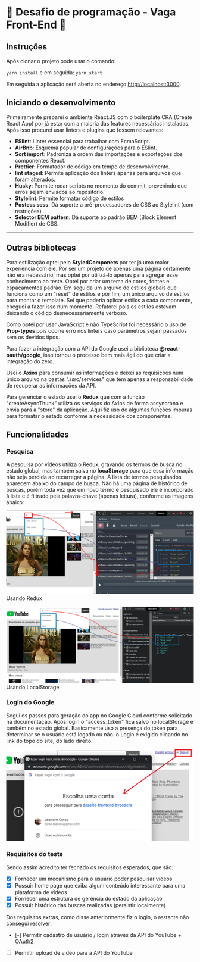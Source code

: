 # 🏁 Desafio de programação - Vaga Front-End 🏁

## Instruções

Após clonar o projeto pode usar o comando:

`yarn install` e em seguida: `yarn start`

Em seguida a aplicação será aberta no endereço [http://localhost:3000](http://localhost:3000).

## Iniciando o desenvolvimento

Primeiramente preparei o ambiente React.JS com o boilerplate CRA (Create React App) por já estar com a maioria das features necessárias instaladas. Após isso procurei usar linters e plugins que fossem relevantes:

- **ESlint**: Linter essencial para trabalhar com EcmaScript.
- **AirBnb**: Esquema popular de configurações para o ESlint.
- **Sort import**: Padroniza a ordem das importações e exportações dos componentes React.
- **Prettier**: Formatador de código em tempo de desenvolvimento.
- **lint staged**: Permite aplicação dos linters apenas para arquivos que foram alterados.
- **Husky**: Permite rodar scripts no momento do commit, prevenindo que erros sejam enviados ao repositório.
- **Stylelint**: Permite formatar código de estilos
- **Postcss scss**: Dá suporte a pré-processadores de CSS ao Stylelint (com restrições)
- **Selector BEM pattern**: Dá suporte ao padrão BEM (Block Element Modifier) de CSS.

---

## Outras bibliotecas

Para estilização optei pelo **StyledComponets** por ter já uma maior experiência com ele. Por ser um projeto de apenas uma página certamente não era necessário, mas optei por utilizá-lo apenas para agregar esse conhecimento ao teste. Optei por criar um tema de cores, fontes e espaçamentos padrão. Em seguida um arquivo de estilos globais que funciona como um "reset" de estilos e por fim, um único arquivo de estilos para montar o template. Sei que poderia aplicar estilos a cada componente, cheguei a fazer isso num momento. Refatorei pois os estilos estavam deixando o código desnecessariamente verboso.

Como optei por usar JavaScript e não TypeScript foi necessário o uso de **Prop-types** pois ocorre erro nos linters caso parâmetros sejam passados sem os devidos tipos.

Para fazer a integração com a API do Google usei a biblioteca **@react-oauth/google**, isso tornou o processo bem mais ágil do que criar a integração do zero.

Usei o **Axios** para consumir as informações e deixei as requisições num único arquivo na pastas "./src/services" que tem apenas a responsabilidade de recuperar as informações da API.

Para gerenciar o estado usei o **Redux** que com a função "createAsyncThunk" utiliza os serviços do Axios de forma assyncrona e envia para a "store" da aplicação. Aqui fiz uso de algumas funções impuras para formatar o estado conforme a necessidade dos componentes.

## Funcionalidades

### Pesquisa

A pesquisa por vídeos utiliza o Redux, gravando os termos de busca no estado global, mas também salva no **locaStorage** para que essa informação não seja perdida ao recarregar a página. A lista de termos pesquisados aparecem abaixo do campo de busca. Não há uma página de histórico de buscas, porém toda vez que um novo termo é pesquisado ele é incorporado à lista e é filtrado pela palavra-chave (apenas leitura), conforme as imagens abaixo:

![search on redux](/search-redux.png)
Usando Redux

![search localstorage](/search-localstorage.png)
Usando LocalStorage

### Login do Google

Segui os passos para geração do app no Google Cloud conforme solicitado na documentação. Após login o "access_token" fica salvo no localStorage e também no estado global. Basicamente uso a presença do token para determinar se o usuário está logado ou não. o Login é exigido clicando no link do topo do site, do lado direito.

![link de login](login-google.png)

### Requisitos do teste

Sendo assim acredito ter fechado os requisitos esperados, que são:

- [x] Fornecer um mecanismo para o usuário poder pesquisar vídeos
- [x] Possuir home page que exiba algum conteúdo interessante para uma plataforma de vídeos
- [x] Fornecer uma estrutura de gerência do estado da aplicação
- [x] Possuir histórico das buscas realizadas (persistir localmente)

Dos requisitos extras, como disse anteriormente fiz o login, o restante não consegui resolver:

- [-] Permitir cadastro de usuário / login através da API do YouTube + OAuth2
- [ ] Permitir upload de vídeo para a API do YouTube
